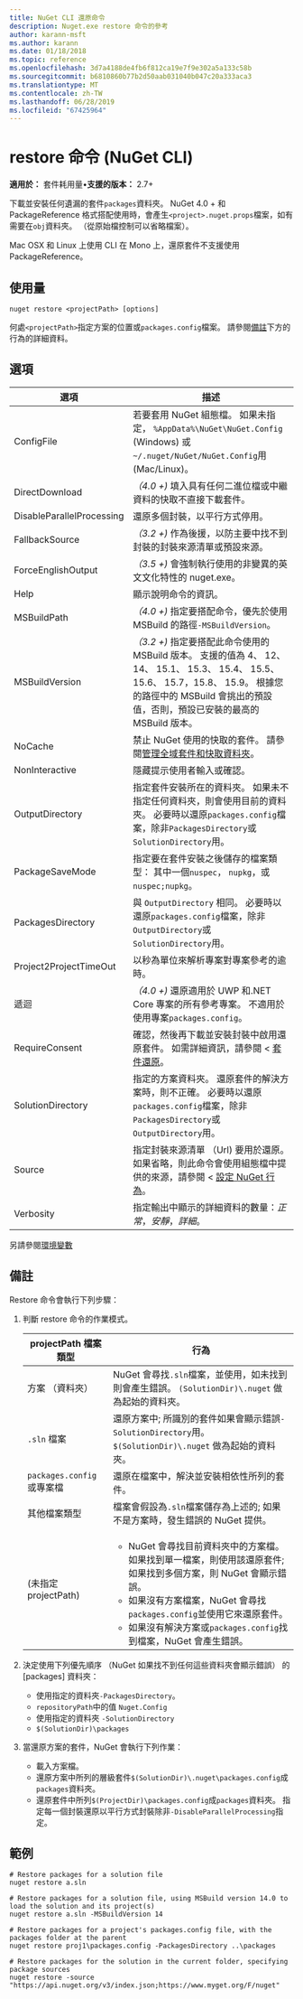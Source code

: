 ```yaml
---
title: NuGet CLI 還原命令
description: Nuget.exe restore 命令的參考
author: karann-msft
ms.author: karann
ms.date: 01/18/2018
ms.topic: reference
ms.openlocfilehash: 3d7a4188de4fb6f812ca19e7f9e302a5a133c58b
ms.sourcegitcommit: b6810860b77b2d50aab031040b047c20a333aca3
ms.translationtype: MT
ms.contentlocale: zh-TW
ms.lasthandoff: 06/28/2019
ms.locfileid: "67425964"
---
```

# <a name="restore-command-nuget-cli"></a>restore 命令 (NuGet CLI)

**適用於：** 套件耗用量&bullet;**支援的版本：** 2.7+

下載並安裝任何遺漏的套件`packages`資料夾。 NuGet 4.0 + 和 PackageReference 格式搭配使用時，會產生`<project>.nuget.props`檔案，如有需要在`obj`資料夾。 （從原始檔控制可以省略檔案）。

Mac OSX 和 Linux 上使用 CLI 在 Mono 上，還原套件不支援使用 PackageReference。

## <a name="usage"></a>使用量

```cli
nuget restore <projectPath> [options]
```

何處`<projectPath>`指定方案的位置或`packages.config`檔案。 請參閱[備註](#remarks)下方的行為的詳細資料。

## <a name="options"></a>選項

| 選項 | 描述 |
| --- | --- |
| ConfigFile | 若要套用 NuGet 組態檔。 如果未指定， `%AppData%\NuGet\NuGet.Config` (Windows) 或`~/.nuget/NuGet/NuGet.Config`用 (Mac/Linux)。|
| DirectDownload | *（4.0 +)* 填入具有任何二進位檔或中繼資料的快取不直接下載套件。 |
| DisableParallelProcessing | 還原多個封裝，以平行方式停用。 |
| FallbackSource | *（3.2 +)* 作為後援，以防主要中找不到封裝的封裝來源清單或預設來源。 |
| ForceEnglishOutput | *（3.5 +)* 會強制執行使用的非變異的英文文化特性的 nuget.exe。 |
| Help | 顯示說明命令的資訊。 |
| MSBuildPath | *（4.0 +)* 指定要搭配命令，優先於使用 MSBuild 的路徑`-MSBuildVersion`。 |
| MSBuildVersion | *（3.2 +)* 指定要搭配此命令使用的 MSBuild 版本。 支援的值為 4、 12、 14、 15.1、 15.3、 15.4、 15.5、 15.6、 15.7，15.8、 15.9。 根據您的路徑中的 MSBuild 會挑出的預設值，否則，預設已安裝的最高的 MSBuild 版本。 |
| NoCache | 禁止 NuGet 使用的快取的套件。 請參閱[管理全域套件和快取資料夾](../consume-packages/managing-the-global-packages-and-cache-folders.md)。 |
| NonInteractive | 隱藏提示使用者輸入或確認。 |
| OutputDirectory | 指定套件安裝所在的資料夾。 如果未不指定任何資料夾，則會使用目前的資料夾。 必要時以還原`packages.config`檔案，除非`PackagesDirectory`或`SolutionDirectory`用。|
| PackageSaveMode | 指定要在套件安裝之後儲存的檔案類型： 其中一個`nuspec`， `nupkg`，或`nuspec;nupkg`。 |
| PackagesDirectory | 與 `OutputDirectory` 相同。 必要時以還原`packages.config`檔案，除非`OutputDirectory`或`SolutionDirectory`用。 |
| Project2ProjectTimeOut | 以秒為單位來解析專案對專案參考的逾時。 |
| 遞迴 | *（4.0 +)* 還原適用於 UWP 和.NET Core 專案的所有參考專案。 不適用於使用專案`packages.config`。 |
| RequireConsent | 確認，然後再下載並安裝封裝中啟用還原套件。 如需詳細資訊，請參閱 <<c0> [ 套件還原](../consume-packages/package-restore.md)。 |
| SolutionDirectory | 指定的方案資料夾。 還原套件的解決方案時，則不正確。 必要時以還原`packages.config`檔案，除非`PackagesDirectory`或`OutputDirectory`用。 |
| Source | 指定封裝來源清單 （Url) 要用於還原。 如果省略，則此命令會使用組態檔中提供的來源，請參閱 <<c0> [ 設定 NuGet 行為](../consume-packages/configuring-nuget-behavior.md)。 |
| Verbosity | 指定輸出中顯示的詳細資料的數量：*正常*，*安靜*，*詳細*。 |

另請參閱[環境變數](cli-ref-environment-variables.md)

## <a name="remarks"></a>備註

Restore 命令會執行下列步驟：

1. 判斷 restore 命令的作業模式。

   | projectPath 檔案類型 | 行為 |
   | --- | --- |
   | 方案 （資料夾） | NuGet 會尋找`.sln`檔案，並使用，如未找到則會產生錯誤。 `(SolutionDir)\.nuget` 做為起始的資料夾。 |
   | `.sln` 檔案 | 還原方案中; 所識別的套件如果會顯示錯誤`-SolutionDirectory`用。 `$(SolutionDir)\.nuget` 做為起始的資料夾。 |
   | `packages.config` 或專案檔 | 還原在檔案中，解決並安裝相依性所列的套件。 |
   | 其他檔案類型 | 檔案會假設為`.sln`檔案儲存為上述的; 如果不是方案時，發生錯誤的 NuGet 提供。 |
   | (未指定 projectPath) | <ul><li>NuGet 會尋找目前資料夾中的方案檔。 如果找到單一檔案，則使用該還原套件;如果找到多個方案，則 NuGet 會顯示錯誤。</li><li>如果沒有方案檔案，NuGet 會尋找`packages.config`並使用它來還原套件。</li><li>如果沒有解決方案或`packages.config`找到檔案，NuGet 會產生錯誤。</ul> |

2. 決定使用下列優先順序 （NuGet 如果找不到任何這些資料夾會顯示錯誤） 的 [packages] 資料夾：

    - 使用指定的資料夾`-PackagesDirectory`。
    - `repositoryPath`中的值 `Nuget.Config`
    - 使用指定的資料夾 `-SolutionDirectory`
    - `$(SolutionDir)\packages`

3. 當還原方案的套件，NuGet 會執行下列作業：
    - 載入方案檔。
    - 還原方案中所列的層級套件`$(SolutionDir)\.nuget\packages.config`成`packages`資料夾。
    - 還原套件中所列`$(ProjectDir)\packages.config`成`packages`資料夾。 指定每一個封裝還原以平行方式封裝除非`-DisableParallelProcessing`指定。

## <a name="examples"></a>範例

```cli
# Restore packages for a solution file
nuget restore a.sln

# Restore packages for a solution file, using MSBuild version 14.0 to load the solution and its project(s)
nuget restore a.sln -MSBuildVersion 14

# Restore packages for a project's packages.config file, with the packages folder at the parent
nuget restore proj1\packages.config -PackagesDirectory ..\packages

# Restore packages for the solution in the current folder, specifying package sources
nuget restore -source "https://api.nuget.org/v3/index.json;https://www.myget.org/F/nuget"
```
